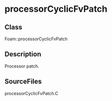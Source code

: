 # processorCyclicFvPatch 
## Class
Foam::processorCyclicFvPatch

## Description
Processor patch.

## SourceFiles
processorCyclicFvPatch.C

